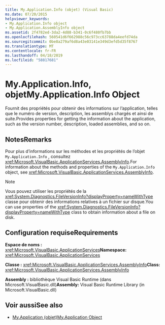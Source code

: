 ```yaml
---
title: My.Application.Info (objet) (Visual Basic)
ms.date: 07/20/2015
helpviewer_keywords:
- My.Application.Info object
- My.Application.AssemblyInfo object
ms.assetid: 2f4782ed-3da2-4d88-b341-0c6f480fb7bb
ms.openlocfilehash: 560541d6f662988c56c973cc63788da4eefd74da
ms.sourcegitcommit: 0be8a279af6d8a43e03141e349d3efd5d35f8767
ms.translationtype: MT
ms.contentlocale: fr-FR
ms.lasthandoff: 04/18/2019
ms.locfileid: "58817681"
---
```

# <a name="myapplicationinfo-object"></a><span data-ttu-id="a875d-102">My.Application.Info, objet</span><span class="sxs-lookup"><span data-stu-id="a875d-102">My.Application.Info Object</span></span>
<span data-ttu-id="a875d-103">Fournit des propriétés pour obtenir des informations sur l’application, telles que le numéro de version, description, les assemblys chargés et ainsi de suite.</span><span class="sxs-lookup"><span data-stu-id="a875d-103">Provides properties for getting the information about the application, such as the version number, description, loaded assemblies, and so on.</span></span>  
  
## <a name="remarks"></a><span data-ttu-id="a875d-104">Notes</span><span class="sxs-lookup"><span data-stu-id="a875d-104">Remarks</span></span>  
 <span data-ttu-id="a875d-105">Pour plus d’informations sur les méthodes et les propriétés de l’objet `My.Application.Info` , consultez <xref:Microsoft.VisualBasic.ApplicationServices.AssemblyInfo>.</span><span class="sxs-lookup"><span data-stu-id="a875d-105">For information about the methods and properties of the `My.Application.Info` object, see <xref:Microsoft.VisualBasic.ApplicationServices.AssemblyInfo>.</span></span>  
  
> [!NOTE]
>  <span data-ttu-id="a875d-106">Vous pouvez utiliser les propriétés de la <xref:System.Diagnostics.FileVersionInfo?displayProperty=nameWithType> classe pour obtenir des informations relatives à un fichier sur disque.</span><span class="sxs-lookup"><span data-stu-id="a875d-106">You can use properties of the <xref:System.Diagnostics.FileVersionInfo?displayProperty=nameWithType> class to obtain information about a file on disk.</span></span>  
  
## <a name="requirements"></a><span data-ttu-id="a875d-107">Configuration requise</span><span class="sxs-lookup"><span data-stu-id="a875d-107">Requirements</span></span>  
 <span data-ttu-id="a875d-108">**Espace de noms :** <xref:Microsoft.VisualBasic.ApplicationServices></span><span class="sxs-lookup"><span data-stu-id="a875d-108">**Namespace:** <xref:Microsoft.VisualBasic.ApplicationServices></span></span>  
  
 <span data-ttu-id="a875d-109">**Classe :** <xref:Microsoft.VisualBasic.ApplicationServices.AssemblyInfo></span><span class="sxs-lookup"><span data-stu-id="a875d-109">**Class:** <xref:Microsoft.VisualBasic.ApplicationServices.AssemblyInfo></span></span>  
  
 <span data-ttu-id="a875d-110">**Assembly :** bibliothèque Visual Basic Runtime (dans Microsoft.VisualBasic.dll)</span><span class="sxs-lookup"><span data-stu-id="a875d-110">**Assembly:** Visual Basic Runtime Library (in Microsoft.VisualBasic.dll)</span></span>  
  
## <a name="see-also"></a><span data-ttu-id="a875d-111">Voir aussi</span><span class="sxs-lookup"><span data-stu-id="a875d-111">See also</span></span>

- [<span data-ttu-id="a875d-112">My.Application (objet)</span><span class="sxs-lookup"><span data-stu-id="a875d-112">My.Application Object</span></span>](../../../visual-basic/language-reference/objects/my-application-object.md)
